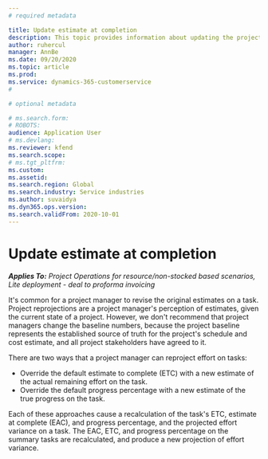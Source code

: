 ```yaml
---
# required metadata

title: Update estimate at completion
description: This topic provides information about updating the projection of effort on a project. 
author: ruhercul
manager: AnnBe
ms.date: 09/20/2020
ms.topic: article
ms.prod: 
ms.service: dynamics-365-customerservice
#

# optional metadata

# ms.search.form: 
# ROBOTS: 
audience: Application User
# ms.devlang: 
ms.reviewer: kfend
ms.search.scope: 
# ms.tgt_pltfrm: 
ms.custom: 
ms.assetid: 
ms.search.region: Global
ms.search.industry: Service industries
ms.author: suvaidya
ms.dyn365.ops.version: 
ms.search.validFrom: 2020-10-01
---
```


# Update estimate at completion

_**Applies To:** Project Operations for resource/non-stocked based scenarios, Lite deployment - deal to proforma invoicing_

It's common for a project manager to revise the original estimates on a task. Project reprojections are a project manager's perception of estimates, given the current state of a project. However, we don't recommend that project managers change the baseline numbers, because the project baseline represents the established source of truth for the project's schedule and cost estimate, and all project stakeholders have agreed to it.

There are two ways that a project manager can reproject effort on tasks:

- Override the default estimate to complete (ETC) with a new estimate of the actual remaining effort on the task. 
- Override the default progress percentage with a new estimate of the true progress on the task.

Each of these approaches cause a recalculation of the task's ETC, estimate at complete (EAC), and progress percentage, and the projected effort variance on a task. The EAC, ETC, and progress percentage on the summary tasks are recalculated, and produce a new projection of effort variance.
